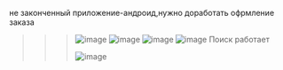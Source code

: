 не законченный приложение-андроид,нужно доработать офрмление заказа 
>>>>>>
>>>![image](https://github.com/user-attachments/assets/654dc218-49c1-497d-b651-836a7dbed743)
![image](https://github.com/user-attachments/assets/205c7ec7-9968-42b1-be73-8c61540f7a3f)
![image](https://github.com/user-attachments/assets/fc093833-2cdd-4dd0-b91e-4186b33e8c2b)
![image](https://github.com/user-attachments/assets/c230cde2-f020-4109-9dd8-b2be831d78ef)
Поиск работает
>>>>>>
>>> ![image](https://github.com/user-attachments/assets/2658246d-b41b-426c-80dd-58ab3e093029)

